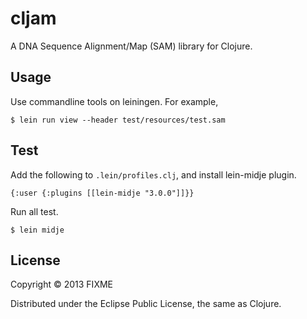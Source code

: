 # cljam

A DNA Sequence Alignment/Map (SAM) library for Clojure.

## Usage

Use commandline tools on leiningen. For example,

    $ lein run view --header test/resources/test.sam

## Test

Add the following to `.lein/profiles.clj`, and install lein-midje plugin.

    {:user {:plugins [[lein-midje "3.0.0"]]}}

Run all test.

    $ lein midje

## License

Copyright © 2013 FIXME

Distributed under the Eclipse Public License, the same as Clojure.
